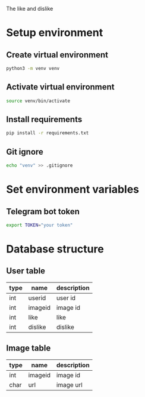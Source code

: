 The like and dislike

# Setup environment

## Create virtual environment

```bash
python3 -m venv venv
```

## Activate virtual environment

```bash
source venv/bin/activate
```

## Install requirements

```bash
pip install -r requirements.txt
```

## Git ignore

```bash
echo "venv" >> .gitignore
```

# Set environment variables

## Telegram bot token

```bash
export TOKEN="your token"
```

# Database structure

## User table

| type | name | description |
|------|------|-------------|
| int  | userid | user id |
| int  | imageid | image id |
| int  | like | like |
| int  | dislike | dislike |

## Image table

| type | name | description |
|------|------|-------------|
| int  | imageid | image id |
| char| url | image url |




